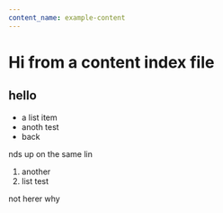 ```yaml
---
content_name: example-content
---
```

# Hi from a content index file
## hello  

- a list item
 - anoth test
- back


nds up on the same lin 

1. another
2. list
test

not herer
why
